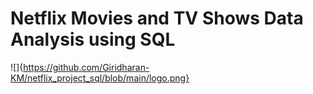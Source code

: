# Netflix Movies and TV Shows Data Analysis using SQL

![]{https://github.com/Giridharan-KM/netflix_project_sql/blob/main/logo.png}

